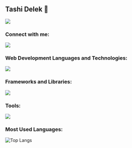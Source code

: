 ## Tashi Delek 👋
![](https://i.pinimg.com/originals/af/07/ed/af07ed777318ec7c474804dbf7afdffb.gif)


<h3 align="left">Connect with me:</h3>
 <a href="https://codepen.io/Ngawang-Choeden">
    <img src="https://skillicons.dev/icons?i=codepen"/>
  
  </a>


<h3 align="left">Web Development Languages and Technologies:</h3>
 <a href="https://skillicons.dev">
    <img src="https://skillicons.dev/icons?i=js,html,css,php,mysql" />
  </a>

<h3 align="left">Frameworks and Libraries:</h3>
    <img src="https://skillicons.dev/icons?i=bootstrap,vue,symfony,nodejs" />

<h3 align="left">Tools:</h3>
    <img src="https://skillicons.dev/icons?i=vscode,figma,postman" />

<h3 align="left">Most Used Languages:</h3>

![Top Langs](https://github-readme-stats.vercel.app/api/top-langs/?username=NgawangChoedenShankentsang&hide_progress=true&hide_title=true&theme=transparent)





